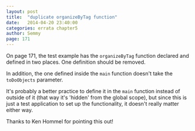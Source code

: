 ```yaml
---
layout: post
title:  "duplicate organizeByTag function"
date:   2014-04-20 23:40:00
categories: errata chapter5
author: Semmy
page: 171
---
```


On page 171, the test example has the `organizeByTag` function declared
and defined in two places. One definition should be removed.

In addition, the one defined inside the `main` function doesn't take the
`toDoObjects` parameter.

It's probably a better practice to define it in the `main` function instead
of outside of it (that way it's 'hidden' from the global scope), but since
this is just a test application to set up the functionality, it doesn't
really matter either way.

Thanks to Ken Hommel for pointing this out!
